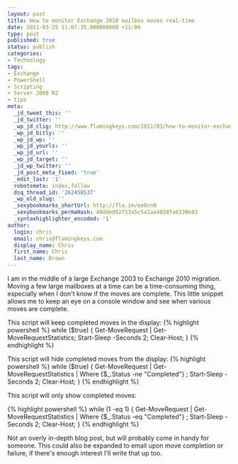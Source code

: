```yaml
---
layout: post
title: How to monitor Exchange 2010 mailbox moves real-time
date: 2011-03-25 11:07:35.000000000 +11:00
type: post
published: true
status: publish
categories:
- Technology
tags:
- Exchange
- PowerShell
- Scripting
- Server 2008 R2
- tips
meta:
  _jd_tweet_this: ''
  _jd_twitter: ''
  _wp_jd_clig: http://www.flamingkeys.com/2011/03/how-to-monitor-exchange-2010-mailbox-moves-real-time/?utm_campaign=twitter&utm_medium=twitter&utm_source=twitter
  _wp_jd_bitly: ''
  _wp_jd_wp: ''
  _wp_jd_yourls: ''
  _wp_jd_url: ''
  _wp_jd_target: ''
  _jd_wp_twitter: ''
  _jd_post_meta_fixed: 'true'
  _edit_last: '1'
  robotsmeta: index,follow
  dsq_thread_id: '262458537'
  _wp_old_slug: ''
  _sexybookmarks_shortUrl: http://fla.im/ee8cnN
  _sexybookmarks_permaHash: 40dded92f53a5c5a1aa4028fa6330e83
  _syntaxhighlighter_encoded: '1'
author:
  login: chris
  email: chris@flamingkeys.com
  display_name: Chris
  first_name: Chris
  last_name: Brown
---
```


I am in the middle of a large Exchange 2003 to Exchange 2010 migration. Moving a few large mailboxes at a time can be a time-consuming thing, especially when I don't know if the moves are complete. This little snippet allows me to keep an eye on a console window and see when various moves are complete.

This script will keep completed moves in the display:
{% highlight powershell %}
while ($true) { Get-MoveRequest | Get-MoveRequestStatistics; Start-Sleep -Seconds 2; Clear-Host; }
{% endhighlight %}

This script will hide completed moves from the display:
{% highlight powershell %}
while ($true) { Get-MoveRequest | Get-MoveRequestStatistics | Where {$_.Status -ne "Completed"} ; Start-Sleep -Seconds 2; Clear-Host; }
{% endhighlight %}

This script will only show completed moves:

{% highlight powershell %}
while (1 -eq 1) { Get-MoveRequest | Get-MoveRequestStatistics | Where {$_.Status -eq "Completed"} ; Start-Sleep -Seconds 2; Clear-Host; }
{% endhighlight %}

Not an overly in-depth blog post, but will probably come in handy for someone. This could also be expanded to email upon move completion or failure, if there's enough interest I'll write that up too.
